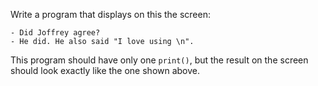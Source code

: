 Write a program that displays on this the screen:

```text
- Did Joffrey agree?
- He did. He also said "I love using \n".
```

This program should have only one `print()`, but the result on the screen should look exactly like the one shown above.
